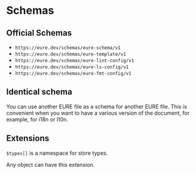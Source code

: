 # Schemas

## Official Schemas

- `https://eure.dev/schemas/eure-schema/v1`
- `https://eure.dev/schemas/eure-template/v1`
- `https://eure.dev/schemas/eure-lint-config/v1`
- `https://eure.dev/schemas/eure-ls-config/v1`
- `https://eure.dev/schemas/eure-fmt-config/v1`

## Identical schema

You can use another EURE file as a schema for another EURE file. This is convenient when you want to have a various version of the document, for example, for i18n or l10n.

## Extensions

`$types[]` is a namespace for store types.

Any object can have this extension.
